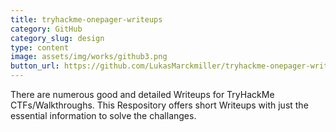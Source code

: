 ```yaml
---
title: tryhackme-onepager-writeups
category: GitHub
category_slug: design
type: content
image: assets/img/works/github3.png
button_url: https://github.com/LukasMarckmiller/tryhackme-onepager-writeups
---
```


There are numerous good and detailed Writeups for TryHackMe CTFs/Walkthroughs. This Respository offers short Writeups with just the essential information to solve the challanges.